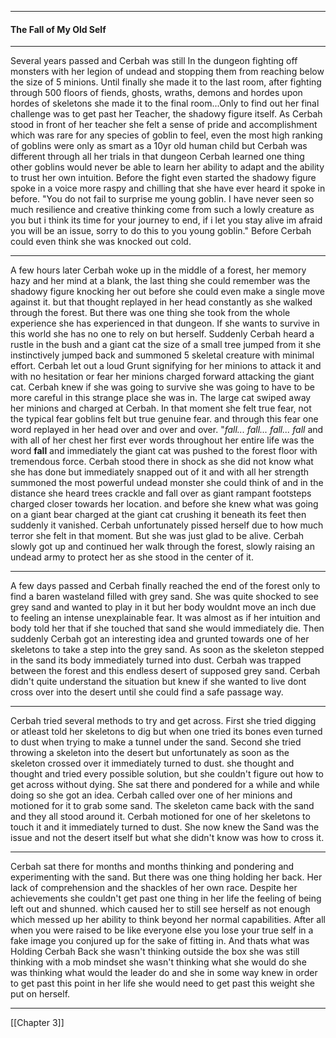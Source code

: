 ***
#### The Fall of My Old Self
***
Several years passed and Cerbah was still In the dungeon fighting off monsters with her legion of undead and stopping them from reaching below the size of 5 minions. Until finally she made it to the last room, after fighting through 500 floors of fiends, ghosts, wraths, demons and hordes upon hordes of skeletons she made it to the final room...Only to find out her final challenge was to get past her Teacher, the shadowy figure itself. As Cerbah stood in front of her teacher she felt a sense of pride and accomplishment which was rare for any species of goblin to feel, even the most high ranking of goblins were only as smart as a 10yr old human child but Cerbah was different through all her trials in that dungeon Cerbah learned one thing other goblins would never be able to learn her ability to adapt and the ability to trust her own intuition. Before the fight even started the shadowy figure spoke in a voice more raspy and chilling that she have ever heard it spoke in before. "You do not fail to surprise me young goblin. I have never seen so much resilience and creative thinking come from such a lowly creature as you but i think its time for your journey to end, if i let you stay alive im afraid you will be an issue, sorry to do this to you young goblin." Before Cerbah could even think she was knocked out cold.
***
A few hours later Cerbah woke up in the middle of a forest, her memory hazy and her mind at a blank, the last thing she could remember was the shadowy figure knocking her out before she could even make a single move against it. but that thought replayed in her head constantly as she walked through the forest. But there was one thing she took from the whole experience she has experienced in that dungeon. If she wants to survive in this world she has no one to rely on but herself. Suddenly Cerbah heard a rustle in the bush and a giant cat the size of  a small tree jumped from it she instinctively jumped back and summoned 5 skeletal creature with minimal effort. Cerbah let out a loud Grunt signifying for her minions to attack it and with no hesitation or fear her minions charged forward attacking the giant cat. Cerbah knew if she was going to survive she was going to have to be more careful in this strange place she was in. The large cat swiped away her minions and charged at Cerbah. In that moment she felt true fear, not the typical fear goblins felt but true genuine fear. and through this fear one word replayed in her head over and over and over. "*fall... fall... fall... fall* and with all of her chest her first ever words throughout her entire life was the word **fall** and immediately the giant cat was pushed to the forest floor with tremendous force. Cerbah stood there in shock as she did not know what she has done but immediately snapped out of it and with all her strength summoned the most powerful undead monster she could think of and in the distance she heard trees crackle and fall over as giant rampant footsteps charged closer towards her location. and before she knew what was going on a giant bear charged at the giant cat crushing it beneath its feet then suddenly it vanished. Cerbah unfortunately pissed herself due to how much terror she felt in that moment. But she was just glad to be alive. Cerbah slowly got up and continued her walk through the forest, slowly raising an undead army to protect her as she stood in the center of it.
***
A few days passed and Cerbah finally reached the end of the forest only to find a baren wasteland filled with grey sand. She was quite shocked to see grey sand and wanted to play in it but her body wouldnt move an inch due to feeling an intense unexplainable fear. It was almost as if her intuition and body told her that if she touched that sand she would immediately die. Then suddenly Cerbah got an interesting idea and grunted towards one of her skeletons to take a step into the grey sand. As soon as the skeleton stepped in the sand its body immediately turned into dust. Cerbah was trapped between the forest and this endless desert of supposed grey sand. Cerbah didn't quite understand the situation but knew if she wanted to live dont cross over into the desert until she could find a safe passage way.
***
Cerbah tried several methods to try and get across. First she tried digging or atleast told her skeletons to dig but when one tried its bones even turned to dust when trying to make a tunnel under the sand. Second she tried throwing a skeleton into the desert but unfortunately as soon as the skeleton crossed over it immediately turned to dust. she thought and thought and tried every possible solution, but she couldn't figure out how to get across without dying. She sat there and pondered for a while and while doing so she got an idea. Cerbah called over one of her minions and motioned for it to grab some sand. The skeleton came back with the sand and they all stood around it. Cerbah motioned for one of her skeletons to touch it and it immediately turned to dust. She now knew the Sand was the issue and not the desert itself but what she didn't know was how to cross it.
***
Cerbah sat there for months and months thinking and pondering and experimenting with the sand. But there was one thing holding her back. Her lack of comprehension and the shackles of her own race. Despite her achievements she couldn't get past one thing in her life the feeling of being left out and shunned. which caused her to still see herself as not enough which messed up her ability to think beyond her normal capabilities. After all when you were raised to be like everyone else you lose your true self in a fake image you conjured up for the sake of fitting in. And thats what was Holding Cerbah Back she wasn't thinking outside the box she was still thinking with a mob mindset she wasn't thinking what she would do she was thinking what would the leader do and she in some way knew in order to get past this point in her life she would need to get past this weight she put on herself.
***
[[Chapter 3]]
